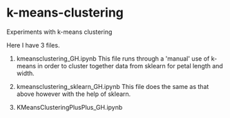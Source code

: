 # k-means-clustering
Experiments with k-means clustering

Here I have 3 files. 

1. kmeansclustering_GH.ipynb 
This file runs through a 'manual' use of k-means in order to cluster together data from sklearn for petal length and width.

2. kmeansclustering_sklearn_GH.ipynb
This file does the same as that above however with the help of sklearn.

3. KMeansClusteringPlusPlus_GH.ipynb
